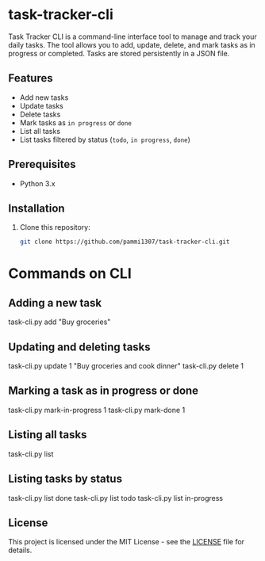 # task-tracker-cli

Task Tracker CLI is a command-line interface tool to manage and track your daily tasks. The tool allows you to add, update, delete, and mark tasks as in progress or completed. Tasks are stored persistently in a JSON file.

## Features
- Add new tasks
- Update tasks
- Delete tasks
- Mark tasks as `in progress` or `done`
- List all tasks
- List tasks filtered by status (`todo`, `in progress`, `done`)

## Prerequisites

- Python 3.x

## Installation

1. Clone this repository:

   ```bash
   git clone https://github.com/pammi1307/task-tracker-cli.git

# Commands on CLI
## Adding a new task
task-cli.py add "Buy groceries"

## Updating and deleting tasks
task-cli.py update 1 "Buy groceries and cook dinner"
task-cli.py delete 1

## Marking a task as in progress or done
task-cli.py mark-in-progress 1
task-cli.py mark-done 1

## Listing all tasks
task-cli.py list

## Listing tasks by status
task-cli.py list done
task-cli.py list todo
task-cli.py list in-progress

## License

This project is licensed under the MIT License - see the [LICENSE](./License) file for details.



